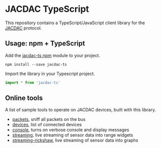 # JACDAC TypeScript

This repository contains a TypeScript/JavaScript client library for the [JACDAC](https://microsoft.github.io/jacdac) protocol.

## Usage: npm + TypeScript

Add the [jacdac-ts npm](https://www.npmjs.com/package/jacdac-ts) module to your project.

```
npm install --save jacdac-ts
```

Import the library in your Typescript project.

```javascript
import * from 'jacdac-ts'
```

## Online tools

A list of sample tools to operate on JACDAC devices, built with this library.

* [packets](./tools/packets), sniff all packets on the bus
* [devices](./tools/devices), list of connected devices
* [console](./tools/console), turns on verbose console and display messages
* [streaming](./tools/streaming), live streaming of sensor data into range widgets
* [streaming-rickshaw](./tools/streaming-rickshaw), live streaming of sensor data into graphs

